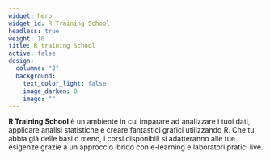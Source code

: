 ```yaml
---
widget: hero
widget_id: R Training School
headless: true
weight: 10
title: R training School
active: false
design:
  columns: "2"
  background:
    text_color_light: false
    image_darken: 0
    image: ""
---
```

**R Training School** è un ambiente in cui imparare ad analizzare i tuoi dati, applicare analisi statistiche e creare fantastici grafici utilizzando R. Che tu abbia già delle basi o meno, i corsi disponibili si adatteranno alle tue esigenze grazie a un approccio ibrido con e-learning e laboratori pratici live.
